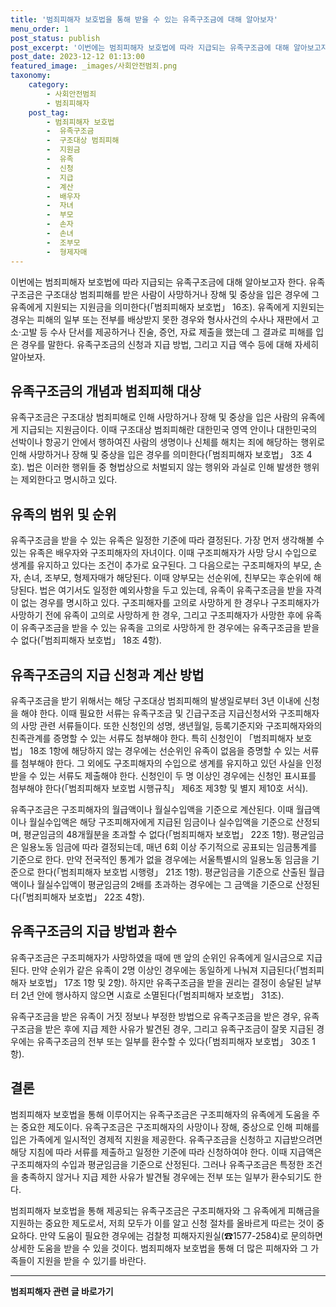 ```yaml
---
title: '범죄피해자 보호법을 통해 받을 수 있는 유족구조금에 대해 알아보자'
menu_order: 1
post_status: publish
post_excerpt: '이번에는 범죄피해자 보호법에 따라 지급되는 유족구조금에 대해 알아보고자 한다. 유족구조금은 구조대상 범죄피해를 받은 사람이 사망하거나 장해 및 중상을 입은 경우에 그 유족에게 지원되는 지원금을 의미한다  범죄피해자 보호법  16조 . 유족에게 지원되는 경우는 피해의 일부 또는 전부를 배상받지 못한 경우와 형사사건의 수사나 재판에서 고소 고발 등 수사 단서를 제공하거나 진술, 증언, 자료 제출을 했는데 그 결과로 피해를 입은 경우를 말한다. 유족구조금의 신청과 지급 방법, 그리고 지급 액수 등에 대해 자세히 알아보자.'
post_date: 2023-12-12 01:13:00
featured_image: _images/사회안전범죄.png
taxonomy:
    category:
        - 사회안전범죄
        - 범죄피해자
    post_tag:
        - 범죄피해자 보호법
        -  유족구조금
        -  구조대상 범죄피해
        -  지원금
        -  유족
        -  신청
        -  지급
        -  계산
        -  배우자
        -  자녀
        -  부모
        -  손자
        -  손녀
        -  조부모
        -  형제자매
---
```



이번에는 범죄피해자 보호법에 따라 지급되는 유족구조금에 대해 알아보고자 한다. 유족구조금은 구조대상 범죄피해를 받은 사람이 사망하거나 장해 및 중상을 입은 경우에 그 유족에게 지원되는 지원금을 의미한다(「범죄피해자 보호법」 16조). 유족에게 지원되는 경우는 피해의 일부 또는 전부를 배상받지 못한 경우와 형사사건의 수사나 재판에서 고소·고발 등 수사 단서를 제공하거나 진술, 증언, 자료 제출을 했는데 그 결과로 피해를 입은 경우를 말한다. 유족구조금의 신청과 지급 방법, 그리고 지급 액수 등에 대해 자세히 알아보자.

## 유족구조금의 개념과 범죄피해 대상

유족구조금은 구조대상 범죄피해로 인해 사망하거나 장해 및 중상을 입은 사람의 유족에게 지급되는 지원금이다. 이때 구조대상 범죄피해란 대한민국 영역 안이나 대한민국의 선박이나 항공기 안에서 행하여진 사람의 생명이나 신체를 해치는 죄에 해당하는 행위로 인해 사망하거나 장해 및 중상을 입은 경우를 의미한다(「범죄피해자 보호법」 3조 4호). 법은 이러한 행위들 중 형법상으로 처벌되지 않는 행위와 과실로 인해 발생한 행위는 제외한다고 명시하고 있다.

## 유족의 범위 및 순위

유족구조금을 받을 수 있는 유족은 일정한 기준에 따라 결정된다. 가장 먼저 생각해볼 수 있는 유족은 배우자와 구조피해자의 자녀이다. 이때 구조피해자가 사망 당시 수입으로 생계를 유지하고 있다는 조건이 추가로 요구된다. 그 다음으로는 구조피해자의 부모, 손자, 손녀, 조부모, 형제자매가 해당된다. 이때 양부모는 선순위에, 친부모는 후순위에 해당된다. 법은 여기서도 일정한 예외사항을 두고 있는데, 유족이 유족구조금을 받을 자격이 없는 경우를 명시하고 있다. 구조피해자를 고의로 사망하게 한 경우나 구조피해자가 사망하기 전에 유족이 고의로 사망하게 한 경우, 그리고 구조피해자가 사망한 후에 유족이 유족구조금을 받을 수 있는 유족을 고의로 사망하게 한 경우에는 유족구조금을 받을 수 없다(「범죄피해자 보호법」 18조 4항).

## 유족구조금의 지급 신청과 계산 방법

유족구조금을 받기 위해서는 해당 구조대상 범죄피해의 발생일로부터 3년 이내에 신청을 해야 한다. 이때 필요한 서류는 유족구조금 및 긴급구조금 지급신청서와 구조피해자의 사망 관련 서류들이다. 또한 신청인의 성명, 생년월일, 등록기준지와 구조피해자와의 친족관계를 증명할 수 있는 서류도 첨부해야 한다. 특히 신청인이 「범죄피해자 보호법」 18조 1항에 해당하지 않는 경우에는 선순위인 유족이 없음을 증명할 수 있는 서류를 첨부해야 한다. 그 외에도 구조피해자의 수입으로 생계를 유지하고 있던 사실을 인정받을 수 있는 서류도 제출해야 한다. 신청인이 두 명 이상인 경우에는 신청인 표시표를 첨부해야 한다(「범죄피해자 보호법 시행규칙」 제6조 제3항 및 별지 제10호 서식).

유족구조금은 구조피해자의 월급액이나 월실수입액을 기준으로 계산된다. 이때 월급액이나 월실수입액은 해당 구조피해자에게 지급된 임금이나 실수입액을 기준으로 산정되며, 평균임금의 48개월분을 초과할 수 없다(「범죄피해자 보호법」 22조 1항). 평균임금은 일용노동 임금에 따라 결정되는데, 매년 6회 이상 주기적으로 공표되는 임금통계를 기준으로 한다. 만약 전국적인 통계가 없을 경우에는 서울특별시의 일용노동 임금을 기준으로 한다(「범죄피해자 보호법 시행령」 21조 1항). 평균임금을 기준으로 산출된 월급액이나 월실수입액이 평균임금의 2배를 초과하는 경우에는 그 금액을 기준으로 산정된다(「범죄피해자 보호법」 22조 4항).

## 유족구조금의 지급 방법과 환수

유족구조금은 구조피해자가 사망하였을 때에 맨 앞의 순위인 유족에게 일시금으로 지급된다. 만약 순위가 같은 유족이 2명 이상인 경우에는 동일하게 나눠져 지급된다(「범죄피해자 보호법」 17조 1항 및 2항). 하지만 유족구조금을 받을 권리는 결정이 송달된 날부터 2년 안에 행사하지 않으면 시효로 소멸된다(「범죄피해자 보호법」 31조).

유족구조금을 받은 유족이 거짓 정보나 부정한 방법으로 유족구조금을 받은 경우, 유족구조금을 받은 후에 지급 제한 사유가 발견된 경우, 그리고 유족구조금이 잘못 지급된 경우에는 유족구조금의 전부 또는 일부를 환수할 수 있다(「범죄피해자 보호법」 30조 1항).

## 결론

범죄피해자 보호법을 통해 이루어지는 유족구조금은 구조피해자의 유족에게 도움을 주는 중요한 제도이다. 유족구조금은 구조피해자의 사망이나 장해, 중상으로 인해 피해를 입은 가족에게 일시적인 경제적 지원을 제공한다. 유족구조금을 신청하고 지급받으려면 해당 지침에 따라 서류를 제출하고 일정한 기준에 따라 신청하여야 한다. 이때 지급액은 구조피해자의 수입과 평균임금을 기준으로 산정된다. 그러나 유족구조금은 특정한 조건을 충족하지 않거나 지급 제한 사유가 발견될 경우에는 전부 또는 일부가 환수되기도 한다.

범죄피해자 보호법을 통해 제공되는 유족구조금은 구조피해자와 그 유족에게 피해금을 지원하는 중요한 제도로서, 저희 모두가 이를 알고 신청 절차를 올바르게 따르는 것이 중요하다. 만약 도움이 필요한 경우에는 검찰청 피해자지원실(☎1577-2584)로 문의하면 상세한 도움을 받을 수 있을 것이다. 범죄피해자 보호법을 통해 더 많은 피해자와 그 가족들이 지원을 받을 수 있기를 바란다.
<!-- wp:separator -->
<hr class="wp-block-separator has-alpha-channel-opacity"/>
<!-- /wp:separator -->

<!-- wp:group {"backgroundColor":"base","layout":{"type":"constrained"}} -->
<div class="wp-block-group has-base-background-color has-background"><!-- wp:paragraph {"align":"center","fontSize":"medium"} -->
<p class="has-text-align-center has-large-font-size"><strong>범죄피해자 관련 글 바로가기</strong></p>
<!-- /wp:paragraph -->


<!-- wp:latest-posts
{"categories":[{"id":30771,"count":19,"description":"","link":"https://uknowlaw.com/category/%eb%b2%94%ec%a3%84%ed%94%bc%ed%95%b4%ec%9e%90/","name":"범죄피해자","slug":"범죄피해자","taxonomy":"category","parent":0,"meta":[],"_links":{"self":[{"href":"https://uknowlaw.com/wp-json/wp/v2/categories/30771"}],"collection":[{"href":"https://uknowlaw.com/wp-json/wp/v2/categories"}],"about":[{"href":"https://uknowlaw.com/wp-json/wp/v2/taxonomies/category"}],"wp:post_type":[{"href":"https://uknowlaw.com/wp-json/wp/v2/posts?categories=30771"}],"curies":[{"name":"wp","href":"https://api.w.org/{rel}","templated":true}]}}],"postsToShow":100,"excerptLength":28,"postLayout":"grid","columns":2,"featuredImageAlign":"left","featuredImageSizeSlug":"large","fontSize":"small"} /--></div>
<!-- /wp:group -->